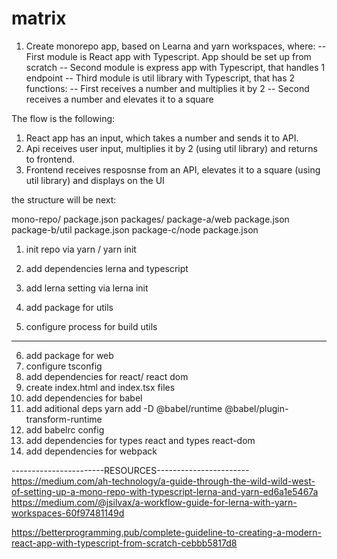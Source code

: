 # matrix

1. Create monorepo app, based on Learna and yarn workspaces, where:
-- First module is React app with Typescript. App should be set up from scratch
-- Second module is express app with Typescript, that handles 1 endpoint
-- Third module is util library with Typescript, that has 2 functions:
-- First receives a number and multiplies it by 2
-- Second receives a number and elevates it to a square

 The flow is the following:
1. React app has an input, which takes a number and sends it to API.
2. Api receives user input, multiplies it by 2 (using util library) and returns to frontend.
3. Frontend receives resposnse from an API, elevates it to a square (using util library) and displays on the UI


the structure will be next:

mono-repo/
  package.json
  packages/
    package-a/web
      package.json
    package-b/util
      package.json
    package-c/node
      package.json


1. init repo via yarn / yarn init
2. add dependencies lerna and typescript
3. add lerna setting via lerna init

4. add package for utils
5. configure process for build utils
---
6. add package for web
7. configure tsconfig
8. add dependencies for react/ react dom
9. create index.html and index.tsx files
10. add dependencies for babel
11. add aditional deps yarn add -D  @babel/runtime  @babel/plugin-transform-runtime
12. add babelrc config
11. add dependencies for types react and types react-dom
12. add dependencies for webpack




-----------------------RESOURCES-----------------------
https://medium.com/ah-technology/a-guide-through-the-wild-wild-west-of-setting-up-a-mono-repo-with-typescript-lerna-and-yarn-ed6a1e5467a
https://medium.com/@jsilvax/a-workflow-guide-for-lerna-with-yarn-workspaces-60f97481149d

https://betterprogramming.pub/complete-guideline-to-creating-a-modern-react-app-with-typescript-from-scratch-cebbb5817d8

